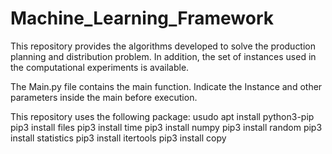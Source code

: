 # Machine_Learning_Framework
This repository provides the algorithms developed to solve the production planning and distribution problem. 
In addition, the set of instances used in the computational experiments is available.

The Main.py file contains the main function. Indicate the Instance and other parameters inside the main before execution.



This repository uses the following package:
usudo apt install python3-pip
pip3 install files
pip3 install time
pip3 install numpy 
pip3 install random
pip3 install statistics
pip3 install itertools
pip3 install copy
